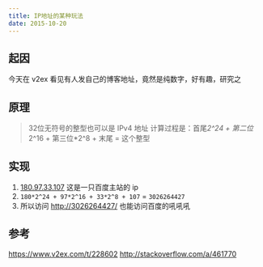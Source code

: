 ```yaml
---
title: IP地址的某种玩法
date: 2015-10-20
---
```


## 起因
今天在 v2ex 看见有人发自己的博客地址，竟然是纯数字，好有趣，研究之

## 原理
> 32位无符号的整型也可以是 IPv4 地址
计算过程是：首尾*2^24 + 第二位*2^16 + 第三位*2^8 + 末尾 = 这个整型

## 实现
1. [180.97.33.107](http://180.97.33.107/) 这是一只百度主站的 ip
2. `180*2^24 + 97*2^16 + 33*2^8 + 107` = `3026264427`
3. 所以访问 <http://3026264427/> 也能访问百度的吼吼吼


## 参考
<https://www.v2ex.com/t/228602>
<http://stackoverflow.com/a/461770>
